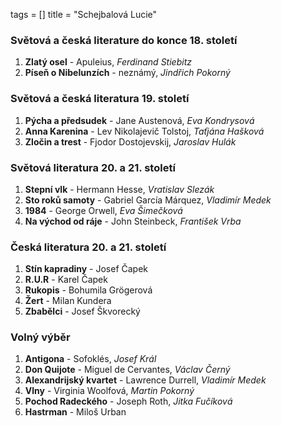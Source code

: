 tags = []
title = "Schejbalová Lucie"

### Světová a česká literature do konce 18. století
1. __Zlatý osel__ - Apuleius, _Ferdinand Stiebitz_
0. __Píseň o Nibelunzích__ - neznámý, _Jindřich Pokorný_

### Světová a česká literatura 19. století
1. __Pýcha a předsudek__ - Jane Austenová, _Eva Kondrysová_
0. __Anna Karenina__ - Lev Nikolajevič Tolstoj, _Taťjána Hašková_
0. __Zločin a trest__ - Fjodor Dostojevskij, _Jaroslav Hulák_

### Světová literatura 20. a 21. století
1. __Stepní vlk__ - Hermann Hesse, _Vratislav Slezák_
0. __Sto roků samoty__ - Gabriel García Márquez, _Vladimír Medek_
0. __1984__ - George Orwell, _Eva Šimečková_
0. __Na východ od ráje__ - John Steinbeck, _František Vrba_

### Česká literatura 20. a 21. století
1. __Stín kapradiny__ - Josef Čapek
0. __R.U.R__ - Karel Čapek
0. __Rukopis__ - Bohumila Grögerová
0. __Žert__ - Milan Kundera
0. __Zbabělci__ - Josef Škvorecký

### Volný výběr
1. __Antigona__ - Sofoklés, _Josef Král_
0. __Don Quijote__ - Miguel de Cervantes, _Václav Černý_
0. __Alexandrijský kvartet__ - Lawrence Durrell, _Vladimír Medek_
0. __Vlny__ - Virginia Woolfová, _Martin Pokorný_
0. __Pochod Radeckého__ - Joseph Roth, _Jitka Fučíková_
0. __Hastrman__ - Miloš Urban
